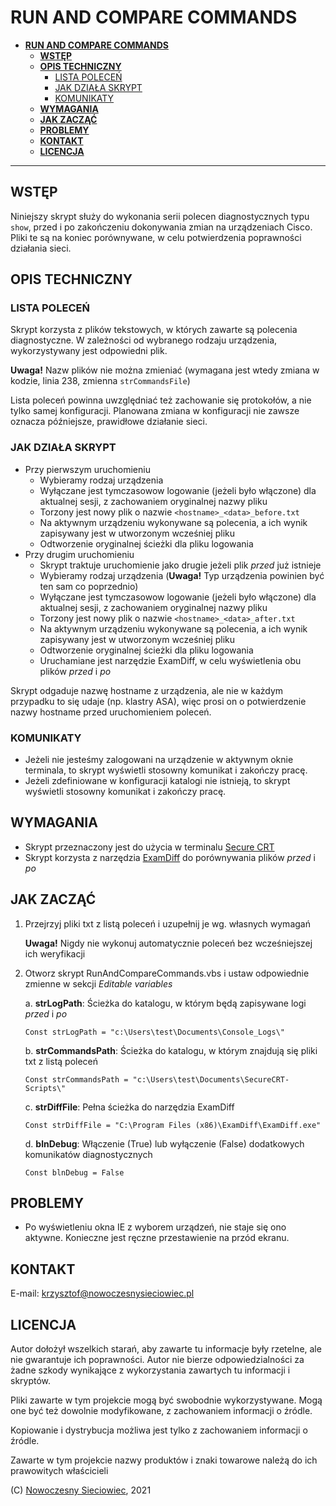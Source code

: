 # **RUN AND COMPARE COMMANDS**

- [**RUN AND COMPARE COMMANDS**](#run-and-compare-commands)
  - [**WSTĘP**](#wstęp)
  - [**OPIS TECHNICZNY**](#opis-techniczny)
    - [LISTA POLECEŃ](#lista-poleceń)
    - [JAK DZIAŁA SKRYPT](#jak-działa-skrypt)
    - [KOMUNIKATY](#komunikaty)
  - [**WYMAGANIA**](#wymagania)
  - [**JAK ZACZĄĆ**](#jak-zacząć)
  - [**PROBLEMY**](#problemy)
  - [**KONTAKT**](#kontakt)
  - [**LICENCJA**](#licencja)

---

## **WSTĘP**

Niniejszy skrypt służy do wykonania serii polecen diagnostycznych typu `show`, przed i po zakończeniu dokonywania zmian na urządzeniach Cisco. Pliki te są na koniec porównywane, w celu potwierdzenia poprawności działania sieci.

## **OPIS TECHNICZNY**

### LISTA POLECEŃ

Skrypt korzysta z plików tekstowych, w których zawarte są polecenia diagnostyczne. W zależności od wybranego rodzaju urządzenia, wykorzystywany jest odpowiedni plik.

**Uwaga!** Nazw plików nie można zmieniać (wymagana jest wtedy zmiana w kodzie, linia 238, zmienna `strCommandsFile`)

Lista poleceń powinna uwzględniać też zachowanie się protokołów, a nie tylko samej konfiguracji. Planowana zmiana w konfiguracji nie zawsze oznacza późniejsze, prawidłowe działanie sieci.

### JAK DZIAŁA SKRYPT

- Przy pierwszym uruchomieniu
  - Wybieramy rodzaj urządzenia
  - Wyłączane jest tymczasowow logowanie (jeżeli było włączone) dla aktualnej sesji, z zachowaniem oryginalnej nazwy pliku
  - Torzony jest nowy plik o nazwie `<hostname>_<data>_before.txt`
  - Na aktywnym urządzeniu wykonywane są polecenia, a ich wynik zapisywany jest w utworzonym wcześniej pliku
  - Odtworzenie oryginalnej ścieżki dla pliku logowania
- Przy drugim uruchomieniu
  - Skrypt traktuje uruchomienie jako drugie jeżeli plik *przed* już istnieje
  - Wybieramy rodzaj urządzenia (**Uwaga!** Typ urządzenia powinien być ten sam co poprzednio)
  - Wyłączane jest tymczasowow logowanie (jeżeli było włączone) dla aktualnej sesji, z zachowaniem oryginalnej nazwy pliku
  - Torzony jest nowy plik o nazwie `<hostname>_<data>_after.txt`
  - Na aktywnym urządzeniu wykonywane są polecenia, a ich wynik zapisywany jest w utworzonym wcześniej pliku
  - Odtworzenie oryginalnej ścieżki dla pliku logowania
  - Uruchamiane jest narzędzie ExamDiff, w celu wyświetlenia obu plików *przed* i *po*

Skrypt odgaduje nazwę hostname z urządzenia, ale nie w każdym przypadku to się udaje (np. klastry ASA), więc prosi on o potwierdzenie nazwy hostname przed uruchomieniem poleceń.

### KOMUNIKATY

- Jeżeli nie jesteśmy zalogowani na urządzenie w aktywnym oknie terminala, to skrypt wyświetli stosowny komunikat i zakończy pracę.
- Jeżeli zdefiniowane w konfiguracji katalogi nie istnieją, to skrypt wyświetli stosowny komunikat i zakończy pracę.

## **WYMAGANIA**

- Skrypt przeznaczony jest do użycia w terminalu [Secure CRT](https://www.vandyke.com/products/securecrt/)
- Skrypt korzysta z narzędzia [ExamDiff](http://www.prestosoft.com/edp_examdiff.asp#download) do porównywania plików *przed* i *po*

## **JAK ZACZĄĆ**

1. Przejrzyj pliki txt z listą poleceń i uzupełnij je wg. własnych wymagań

   **Uwaga!** Nigdy nie wykonuj automatycznie poleceń bez wcześniejszej ich weryfikacji

2. Otworz skrypt RunAndCompareCommands.vbs i ustaw odpowiednie zmienne w sekcji *Editable variables*

   a. **strLogPath**: Ścieżka do katalogu, w którym będą zapisywane logi *przed* i *po*

   `Const strLogPath = "c:\Users\test\Documents\Console_Logs\"`

   b. **strCommandsPath**: Ścieżka do katalogu, w którym znajdują się pliki txt z listą poleceń

   `Const strCommandsPath = "c:\Users\test\Documents\SecureCRT-Scripts\"`

   c. **strDiffFile**: Pełna ścieżka do narzędzia ExamDiff

   `Const strDiffFile = "C:\Program Files (x86)\ExamDiff\ExamDiff.exe"`

   d. **blnDebug**: Włączenie (True) lub wyłączenie (False) dodatkowych komunikatów diagnostycznych

   `Const blnDebug = False`

## **PROBLEMY**

- Po wyświetleniu okna IE z wyborem urządzeń, nie staje się ono aktywne. Konieczne jest ręczne przestawienie na przód ekranu.

## **KONTAKT**

E-mail: [krzysztof@nowoczesnysieciowiec.pl](mailto:krzysztof@nowoczesnysieciowiec.pl?Subject=Projekt%20RunAndCompareCommands)

## **LICENCJA**

Autor dołożył wszelkich starań, aby zawarte tu informacje były rzetelne, ale nie gwarantuje ich poprawności. Autor nie bierze odpowiedzialności za żadne szkody wynikające z wykorzystania zawartych tu informacji i skryptów.

Pliki zawarte w tym projekcie mogą być swobodnie wykorzystywane. Mogą one być też dowolnie modyfikowane, z zachowaniem informacji o źródle.

Kopiowanie i dystrybucja możliwa jest tylko z zachowaniem informacji o źródle.

Zawarte w tym projekcie nazwy produktów i znaki towarowe należą do ich prawowitych właścicieli

(C) [Nowoczesny Sieciowiec](https://nowoczesnysieciowiec.pl "Blog Nowoczesny Sieciowiec"), 2021
